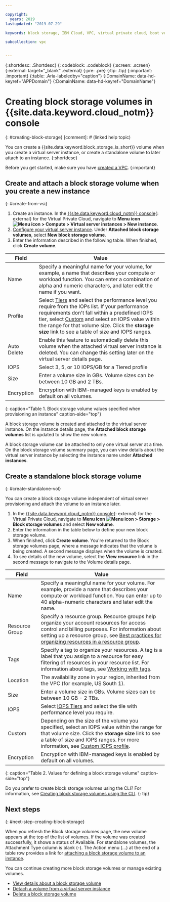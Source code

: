 ```yaml
---

copyright:
  years: 2019
lastupdated: "2019-07-29"

keywords: block storage, IBM Cloud, VPC, virtual private cloud, boot volume, data volume, volume, data storage, VSI, virtual server instance, instance, IOPS

subcollection: vpc


---
```


{:shortdesc: .Shortdesc}
{: codeblock: .codeblock}
{:screen: .screen}
{:external: target="_blank" .external}
{:pre: .pre}
{:tip: .tip}
{:important: .important}
{:table: .Aria-labeledby="caption"}
{:DomainName: data-hd-keyref="APPDomain"}
{:DomainName: data-hd-keyref="DomainName"}

# Creating block storage volumes in {{site.data.keyword.cloud_notm}} console
{: #creating-block-storage}
[comment]: # (linked help topic)

You can create a {{site.data.keyword.block_storage_is_short}} volume when you create a virtual server instance, or create a standalone volume to later attach to an instance.
{:shortdesc}

Before you get started, make sure you have [created a VPC](/docs/vpc?topic=vpc-creating-a-vpc-using-the-ibm-cloud-console).
{:important}

## Create and attach a block storage volume when you create a new instance
{: #create-from-vsi}

1. Create an instance. In the [{{site.data.keyword.cloud_notm}} console](https://{DomainName}/vpc){: external} for the Virtual Private Cloud, navigate to **Menu icon ![Menu icon](../../icons/icon_hamburger.svg) > Compute > Virtual server instances > New instance**.
1. [Configure your virtual server instance](/docs/vpc?topic=vpc-creating-virtual-servers). Under **Attached block storage volumes**, select **New block storage volume**.
1. Enter the information described in the following table.  When finished, click **Create volume**.

| Field | Value |
|-------|-------|
| Name  | Specify a meaningful name for your volume, for example, a name that describes your compute or workload function. You can enter a combination of alpha and numeric characters, and later edit the name if you want. |
| Profile | Select [Tiers](/docs/vpc?topic=vpc-block-storage-profiles#tiers) and select the performance level you require from the IOPs list. If your performance requirements don't fall within a predefined IOPS tier, select [Custom](/docs/vpc?topic=vpc-block-storage-profiles#custom) and  select an IOPS value within the range for that volume size. Click the **storage size** link to see a table of size and IOPS ranges. |
| Auto Delete | Enable this feature to automatically delete this volume when the attached virtual server instance is deleted. You can change this setting later on the virtual server details page. |
| IOPS | Select 3, 5, or 10 IOPS/GB for a Tiered profile |
| Size | Enter a volume size in GBs.  Volume sizes can be between 10 GB and 2 TBs. |
| Encryption | Encryption with IBM-managed keys is enabled by default on all volumes. |
{: caption="Table 1. Block storage volume values specified when provisioning an instance" caption-side="top"}

A block storage volume is created and attached to the virtual server instance. On the instance details page, the **Attached block storage volumes** list is updated to show the new volume.

A block storage volume can be attached to only one virtual server at a time. On the block storage volume summary page, you can view details about the virtual server instance by selecting the instance name under **Attached instances**.

## Create a standalone block storage volume
{: #create-standalone-vol}

You can create a block storage volume independent of virtual server provisioning and attach the volume to an instance later.

1. In the [{{site.data.keyword.cloud_notm}} console](https://{DomainName}/vpc){: external} for the Virtual Private Cloud, navigate to **Menu icon ![Menu icon](../../icons/icon_hamburger.svg) > Storage > Block storage volumes** and select **New volume**.
1. Enter the information in the table below to define your new block storage volume.
1. When finished, click **Create volume**. You're returned to the Block storage volumes page, where a message indicates that the volume is being created. A second message displays when the volume is created.
1. To see details of the new volume, select the **View resource** link in the second message to navigate to the Volume details page.

| Field | Value |
|-------|-------|
| Name  | Specify a meaningful name for your volume. For example, provide a name that describes your compute or workload function. You can enter up to 40 alpha-numeric characters and later edit the name. |
| Resource Group | Specify a resource group. Resource groups help organize your account resources for access control and billing purposes. For information about setting up a resource group, see [Best practices for organizing resources in a resource group](/docs/resources?topic=resources-bp_resourcegroups#setuprgs). |
| Tags | Specify a tag to organize your resources. A tag is a label that you assign to a resource for easy filtering of resources in your resource list. For information about tags, see [Working with tags](/docs/resources?topic=resources-tag). |
| Location | The availability zone in your region, inherited from the VPC (for example, US South 1). |
| Size | Enter a volume size in GBs.  Volume sizes can be between 10 GB - 2 TBs. |
| IOPS | Select [IOPS Tiers](/docs/vpc?topic=vpc-block-storage-profiles#tiers) and select the tile with performance level you require. |
| Custom | Depending on the size of the volume you specified, select an IOPS value within the range for that volume size.  Click the **storage size** link to see a table of size and IOPS ranges. For more information, see [Custom IOPS profile](/docs/vpc?topic=vpc-block-storage-profiles#custom). |
| Encryption | Encryption with IBM-managed keys is enabled by default on all volumes. |
{: caption="Table 2. Values for defining a block storage volume" caption-side="top"}

Do you prefer to create block storage volumes using the CLI? For information, see [Creating block storage volumes using the CLI](/docs/vpc?topic=vpc-creating-block-storage-cli).
{: tip}

## Next steps
{: #next-step-creating-block-storage}

When you refresh the Block storage volumes page, the new volume appears at the top of the list of volumes. If the volume was created successfully, it shows a status of Available. For standalone volumes, the Attachment Type column is blank (-). The Action menu (...) at the end of a table row provides a link for [attaching a block storage volume to an instance](/docs/vpc?topic=vpc-attaching-block-storage).

You can continue creating more block storage volumes or manage existing volumes.

* [View details about a block storage volume](/docs/vpc?topic=vpc-viewing-block-storage)
* [Detach a volume from a virtual server instance](/docs/vpc?topic=vpc-managing-block-storage#detach)
* [Delete a block storage volume](/docs/vpc?topic=vpc-managing-block-storage#delete)
